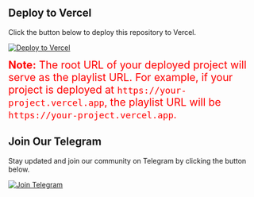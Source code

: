 ## Deploy to Vercel

Click the button below to deploy this repository to Vercel.

[![Deploy to Vercel](https://vercel.com/button)](https://vercel.com/import/project?template=https://github.com/drmlive/tataplay)

<div style="font-size: 1.5em; color: #ff0000;">
    <strong>Note:</strong> The root URL of your deployed project will serve as the playlist URL. For example, if your project is deployed at <code>https://your-project.vercel.app</code>, the playlist URL will be <code>https://your-project.vercel.app</code>.
</div>

## Join Our Telegram

Stay updated and join our community on Telegram by clicking the button below.

[![Join Telegram](https://img.shields.io/badge/Join-Telegram-blue?logo=telegram)](https://t.me/officialdrmlive)
